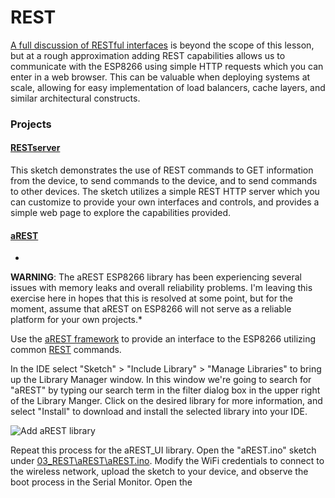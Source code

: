 # REST
[A full discussion of RESTful interfaces](http://www.restapitutorial.com/lessons/whatisrest.html) is beyond the scope of this lesson, but at a rough approximation adding REST capabilities allows us to communicate with the ESP8266 using simple HTTP requests which you can enter in a web browser.  This can be valuable when deploying systems at scale, allowing for easy implementation of load balancers, cache layers, and similar architectural constructs.

### Projects
#### [RESTserver](RESTserver/RESTserver.ino)
This sketch demonstrates the use of REST commands to GET information from the device, to send commands to the device, and to send commands to other devices.  The sketch utilizes a simple REST HTTP server which you can customize to provide your own interfaces and controls, and provides a simple web page to explore the capabilities provided.

#### [aREST](aREST/aREST.ino)
*
**WARNING**: The aREST ESP8266 library has been experiencing several issues with memory leaks and overall reliability problems.  I'm leaving this exercise here in hopes that this is resolved at some point, but for the moment, assume that aREST on ESP8266 will not serve as a reliable platform for your own projects.*

Use the [aREST framework](https://arest.io/) to provide an interface to the ESP8266 utilizing common [REST](https://en.wikipedia.org/wiki/Representational_state_transfer) commands.  

In the IDE select "Sketch" > "Include Library" > "Manage Libraries" to bring up the Library Manager window.  In this window we're going to search for "aREST" by typing our search term in the filter dialog box in the upper right of the Library Manger.  Click on the desired library for more information, and select "Install" to download and install the selected library into your IDE.  

![Add aREST library](https://github.com/aderusha/IoTWM-ESP8266/blob/master/Images/AddArestLibrary.png)

Repeat this process for the aREST_UI library.  Open the "aREST.ino" sketch under [03_REST\aREST\aREST.ino](aREST/aREST.ino).  Modify the WiFi credentials to connect to the wireless network, upload the sketch to your device, and observe the boot process in the Serial Monitor.  Open the
